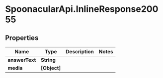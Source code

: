 # SpoonacularApi.InlineResponse20055

## Properties

Name | Type | Description | Notes
------------ | ------------- | ------------- | -------------
**answerText** | **String** |  | 
**media** | **[Object]** |  | 


